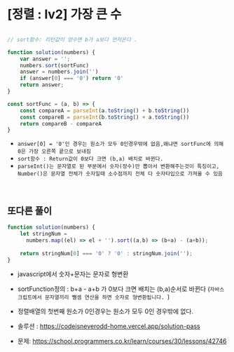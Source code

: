 # [정렬 : lv2] 가장 큰 수
```js

// sort함수: 리턴값이 양수면 b가 a보다 먼저온다 .

function solution(numbers) {
    var answer = '';
    numbers.sort(sortFunc)
    answer = numbers.join('')
    if (answer[0] === '0') return '0' 
    return answer;
}

const sortFunc = (a, b) => {
    const compareA = parseInt(a.toString() + b.toString())
    const compareB = parseInt(b.toString() + a.toString())
    return compareB - compareA
}
```

- `answer[0] = '0'인 경우는 원소가 모두 0인경우밖에 없음,왜냐면 sortFunc에 의해 0은 가장 오른쪽 끝으로 보내짐 `
- `sort함수 : Return값이 0보다 크면 (b,a) 배치로 바뀐다. `
- `parseInt()는 문자열로 된 부분에서 숫자(정수)만 뽑아서 변환해주는것이 특징이고, Number()은 문자열 전체가 숫자일때 소수점까지 전체 다 숫자타입으로 가져올 수 있음`


<br>

## 또다른  풀이 
```js
function solution(numbers) {
    let stringNum = 
      numbers.map((el) => el + '').sort((a,b) => (b+a) - (a+b));
  
    return stringNum[0] === '0' ? '0' : stringNum.join('');
}
```
- javascript에서 숫자+문자는 문자로 형변환
- sortFunction정의 : b+a - a+b 가 0보다 크면 배치는 (b,a)순서로 바뀐다  (`자바스크립트에서 문자열끼리 뺄셈 연산을 하면 숫자로 형변환됩니다. `)
- 정렬배열의 첫번째 원소가 0인경우는 원소가 모두 0인 경우밖에 없다. 


- 솔루션 : https://codeisneverodd-home.vercel.app/solution-pass
- 문제: https://school.programmers.co.kr/learn/courses/30/lessons/42746
